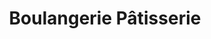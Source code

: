 ---
title: "Boulangerie Pâtisserie"
url: /paris/boulangerie-patisserie-avenue-de-flandre/
shop: Bäckerei
---